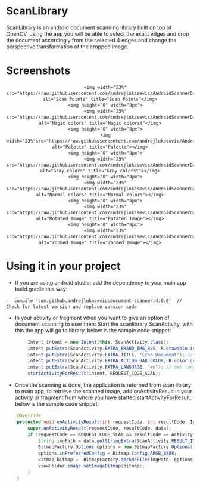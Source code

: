 # ScanLibrary
ScanLibrary is an android document scanning library built on top of OpenCV, using the app you will be able to select the exact edges and crop the document accordingly from the selected 4 edges and change the perspective transformation of the cropped image.

# Screenshots

<div align="center">

		<img width="23%" src="https://raw.githubusercontent.com/andrejlukasevic/AndroidScannerDemo/master/ScanDemoExample/screenshots/a.png" alt="Scan Points" title="Scan Points"</img>
        <img height="0" width="8px">
        <img width="23%" src="https://raw.githubusercontent.com/andrejlukasevic/AndroidScannerDemo/master/ScanDemoExample/screenshots/b.png" alt="Magic colors" title="Magic colorst"</img>
        <img height="0" width="8px">
        <img width="23%"src="https://raw.githubusercontent.com/andrejlukasevic/AndroidScannerDemo/master/ScanDemoExample/screenshots/c.png" alt="Palette" title="Palette"></img>
        <img height="0" width="8px">
        <img width="23%" src="https://raw.githubusercontent.com/andrejlukasevic/AndroidScannerDemo/master/ScanDemoExample/screenshots/d.png" alt="Gray colors" title="Gray colorst"></img>
        <img height="0" width="8px">
        <img width="23%" src="https://raw.githubusercontent.com/andrejlukasevic/AndroidScannerDemo/master/ScanDemoExample/screenshots/e.png" alt="Normal colors" title="Normal colors"></img>
        <img height="0" width="8px">
        <img width="23%" src="https://raw.githubusercontent.com/andrejlukasevic/AndroidScannerDemo/master/ScanDemoExample/screenshots/f.png" alt="Rotated Image" title="Rotated Image"></img>
        <img height="0" width="8px">
        <img width="23%" src="https://raw.githubusercontent.com/andrejlukasevic/AndroidScannerDemo/master/ScanDemoExample/screenshots/g.png" alt="Zoomed Image" title="Zoomed Image"></img>
</div>

# Using it in your project
- If you are using android studio, add the dependency to your main app build.gradle this way: 

```	    
-  compile 'com.github.andrejlukasevic:document-scanner:4.0.0'  // Check for latest version and replace version code
```
- In your activity or fragment when you want to give an option of document scanning to user then:
Start the scanlibrary ScanActivity, with this the app will go to library, below is the sample code snippet:
```java
        Intent intent = new Intent(this, ScanActivity.class);
        intent.putExtra(ScanActivity.EXTRA_BRAND_IMG_RES, R.drawable.ic_crop_white_24dp); // Set image for title icon - optional
        intent.putExtra(ScanActivity.EXTRA_TITLE, "Crop Document"); // Set title in action Bar - optional
        intent.putExtra(ScanActivity.EXTRA_ACTION_BAR_COLOR, R.color.green); // Set title color - optional
        intent.putExtra(ScanActivity.EXTRA_LANGUAGE, "en"); // Set language - optional
        startActivityForResult(intent, REQUEST_CODE_SCAN);
```

- Once the scanning is done, the application is returned from scan library to main app, to retrieve the scanned image, add onActivityResult in your activity or fragment from where you have started startActivityForResult, below is the sample code snippet:
```java
    @Override
    protected void onActivityResult(int requestCode, int resultCode, Intent data) {
        super.onActivityResult(requestCode, resultCode, data);
        if (requestCode == REQUEST_CODE_SCAN && resultCode == Activity.RESULT_OK) {
            String imgPath = data.getStringExtra(ScanActivity.RESULT_IMAGE_PATH);
            BitmapFactory.Options options = new BitmapFactory.Options();
            options.inPreferredConfig = Bitmap.Config.ARGB_8888;
            Bitmap bitmap =  BitmapFactory.decodeFile(imgPath, options);
            viewHolder.image.setImageBitmap(bitmap);
        }
    }
```
